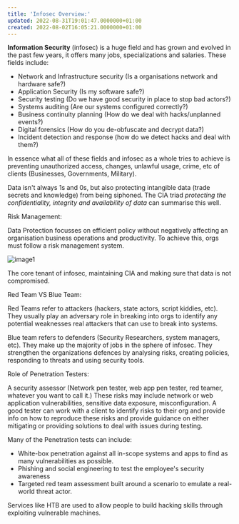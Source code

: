 ```yaml
---
title: 'Infosec Overview:'
updated: 2022-08-31T19:01:47.0000000+01:00
created: 2022-08-02T16:05:21.0000000+01:00
---
```


**Information Security** (infosec) is a huge field and has grown and evolved in the past few years, it offers many jobs, specializations and salaries. These fields include:

- Network and Infrastructure security (Is a organisations network and hardware safe?)
- Application Security (Is my software safe?)
- Security testing (Do we have good security in place to stop bad actors?)
- Systems auditing (Are our systems configured correctly?)
- Business continuity planning (How do we deal with hacks/unplanned events?)
- Digital forensics (How do you de-obfuscate and decrypt data?)
- Incident detection and response (how do we detect hacks and deal with them?)

In essence what all of these fields and infosec as a whole tries to achieve is preventing unauthorized access, changes, unlawful usage, crime, etc of clients (Businesses, Governments, Military).

Data isn't always 1s and 0s, but also protecting intangible data (trade secrets and knowledge) from being siphoned. The CIA triad *protecting the confidentiality, integrity and availability of data* can summarise this well.

Risk Management:

Data Protection focusses on efficient policy without negatively affecting an organisation business operations and productivity. To achieve this, orgs must follow a risk management system.

![image1](../../../../_resources/image1-66.png)

The core tenant of infosec, maintaining CIA and making sure that data is not compromised.

Red Team VS Blue Team:

Red Teams refer to attackers (hackers, state actors, script kiddies, etc). They usually play an adversary role in breaking into orgs to identify any potential weaknesses real attackers that can use to break into systems.

Blue team refers to defenders (Security Researchers, system managers, etc). They make up the majority of jobs in the sphere of infosec. They strengthen the organizations defences by analysing risks, creating policies, responding to threats and using security tools.

Role of Penetration Testers:

A security assessor (Network pen tester, web app pen tester, red teamer, whatever you want to call it.) These risks may include network or web application vulnerabilities, sensitive data exposure, misconfiguration.
A good tester can work with a client to identify risks to their org and provide info on how to reproduce these risks and provide guidance on either mitigating or providing solutions to deal with issues during testing.

Many of the Penetration tests can include:

- White-box penetration against all in-scope systems and apps to find as many vulnerabilities as possible.
- Phishing and social engineering to test the employee's security awareness
- Targeted red team assessment built around a scenario to emulate a real-world threat actor.

Services like HTB are used to allow people to build hacking skills through exploiting vulnerable machines.

